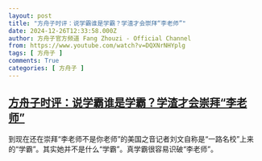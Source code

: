 ```yaml
---
layout: post
title: "方舟子时评：说学霸谁是学霸？学渣才会崇拜“李老师”"
date: 2024-12-26T12:33:58.000Z
author: 方舟子官方频道 Fang Zhouzi - Official Channel
from: https://www.youtube.com/watch?v=DQXNrNHYplg
tags: [ 方舟子 ]
comments: True
categories: [ 方舟子 ]
---
```

<!--1735216438000-->
[方舟子时评：说学霸谁是学霸？学渣才会崇拜“李老师”](https://www.youtube.com/watch?v=DQXNrNHYplg)
------

<div>
到现在还在崇拜“李老师不是你老师”的美国之音记者刘文自称是“一路名校”上来的“学霸”。其实她并不是什么“学霸”。真学霸很容易识破“李老师”。
</div>
